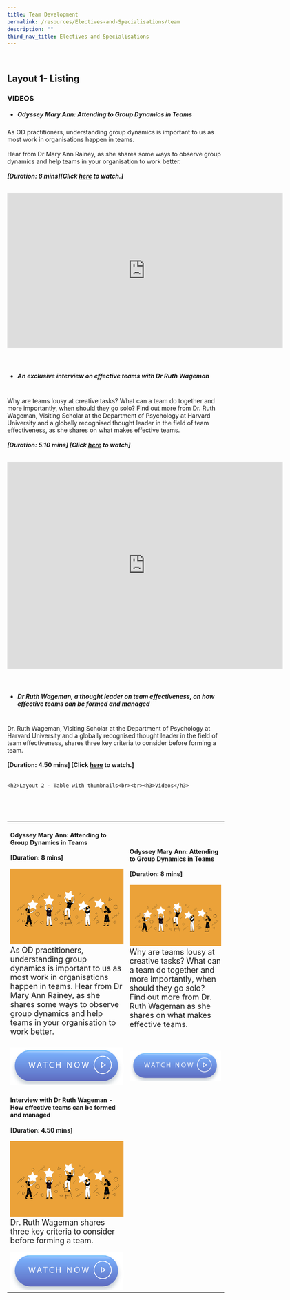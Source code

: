```yaml
---
title: Team Development
permalink: /resources/Electives-and-Specialisations/team
description: ""
third_nav_title: Electives and Specialisations
---
```

<br><h2>Layout 1- Listing</h2>
### VIDEOS 
* ##### Odyssey Mary Ann: Attending to Group Dynamics in Teams<br>
As OD practitioners, understanding group dynamics is important to us as most work in organisations happen in teams. <br><br>
Hear from Dr Mary Ann Rainey, as she shares some ways to observe group dynamics and help teams in your organisation to work better. </br><br>***[Duration: 8 mins][Click [here](https://vimeo.com/130939928) to watch.]*** <br><br><div class="bp-vimeo"><iframe src="https://player.vimeo.com/video/130939928?h=7a0db1b030" width="640" height="360" frameborder="0" allow="autoplay; fullscreen; picture-in-picture" allowfullscreen></iframe></div><br><br>
* #####  An exclusive interview on effective teams with Dr Ruth Wageman<br><br>
Why are teams lousy at creative tasks? What can a team do together and more importantly, when should they go solo? Find out more from Dr. Ruth Wageman, Visiting Scholar at the Department of Psychology at Harvard University and a globally recognised thought leader in the field of team effectiveness, as she shares on what makes effective teams. <br><br>***[Duration: 5.10 mins] [Click [here](https://vimeo.com/39463182) to watch]***<br><br><div class="bp-vimeo"><iframe src="https://player.vimeo.com/video/39463182?h=b72ba33113" width="640" height="480" frameborder="0" allow="autoplay; fullscreen; picture-in-picture" allowfullscreen></iframe></div><br><br>
* ##### Dr Ruth Wageman, a thought leader on team effectiveness, on how effective teams can be formed and managed<br><br>
Dr. Ruth Wageman, Visiting Scholar at the Department of Psychology at Harvard University and a globally recognised thought leader in the field of team effectiveness, shares three key criteria to consider before forming a team. <br><br>**[Duration:  4.50 mins] [Click [here](https://vimeo.com/39463181) to watch.]**<br><br>

<table>
<tr><td><h4>Odyssey Mary Ann: Attending to Group Dynamics in Teams</h4><strong>[Duration: 8 mins] </strong><br><br>
	    <img src="/images/Employee%20Engagement.jpg" alt="employee engagement" width="550"><br><font size="4">As OD practitioners, understanding group dynamics is important to us as most work in organisations happen in teams. 
Hear from Dr Mary Ann Rainey, as she shares some ways to observe group dynamics and help teams in your organisation to work better.<br><br></font></td>
<td><h4>Odyssey Mary Ann: Attending to Group Dynamics in Teams</h4><strong>[Duration: 8 mins] </strong><br><br>
	    <img src="/images/Employee%20Engagement.jpg" alt="employee engagement" width="550"><br><font size="4">Why are teams lousy at creative tasks? What can a team do together and more importantly, when should they go solo? Find out more from Dr. Ruth Wageman as she shares on what makes effective teams.</font></td>
	<tr><td><a href="https://vimeo.com/130939928 "> <img src="/images/Button%20-%20Watch%20now.jpg" alt="watch now button"></a></td><td><a href="https://vimeo.com/130939928 "> <img src="/images/Button%20-%20Watch%20now.jpg" alt="watch now button"></a></td></tr>


	<h2>Layout 2 - Table with thumbnails<br><br><h3>Videos</h3>
  <tr><td><h4>Interview with Dr Ruth Wageman - How effective teams can be formed and managed</h4><strong>[Duration: 4.50 mins] </strong><br><br>
	    <img src="/images/Employee%20Engagement.jpg" alt="employee engagement" width="550"><br><font size="4">Dr. Ruth Wageman shares three key criteria to consider before forming a team. </font><br><br><a href="https://vimeo.com/39463181"> <img src="/images/Button%20-%20Watch%20now.jpg" alt="watch now button"></a></td>
  </tr>
</table>